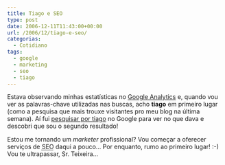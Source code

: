 ```yaml
---
title: Tiago e SEO
type: post
date: 2006-12-11T11:43:00+00:00
url: /2006/12/tiago-e-seo/
categorias:
  - Cotidiano
tags:
  - google
  - marketing
  - seo
  - tiago
---
```


Estava observando minhas estatísticas no [Google Analytics][1] e, quando vou ver as palavras-chave utilizadas nas buscas, acho **tiago** em primeiro lugar (como a pesquisa que mais trouxe visitantes pro meu blog na última semana). Aí fui [pesquisar por tiago][2] no Google para ver no que dava e descobri que sou o segundo resultado!

Estou me tornando um _marketer_ profissional? Vou começar a oferecer serviços de <acronym title="Search Engine Optimization">SEO</acronym> daqui a pouco… Por enquanto, rumo ao primeiro lugar! :-) Vou te ultrapassar, Sr. Teixeira…

[1]: http://analytics.google.com
[2]: http://www.google.com/search?q=tiago
